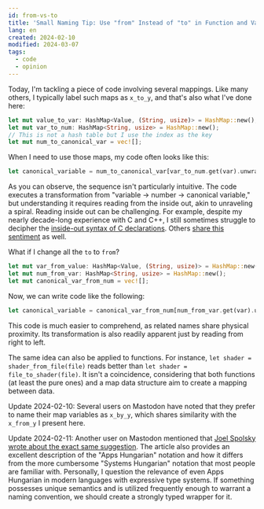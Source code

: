 ```yaml
---
id: from-vs-to
title: 'Small Naming Tip: Use "from" Instead of "to" in Function and Variable Names'
lang: en
created: 2024-02-10
modified: 2024-03-07
tags:
  - code
  - opinion
---
```


Today, I'm tackling a piece of code involving several mappings. Like many others, I typically label such maps as `x_to_y`, and that's also what I've done here:

```rust
let mut value_to_var: HashMap<Value, (String, usize)> = HashMap::new();
let mut var_to_num: HashMap<String, usize> = HashMap::new();
// This is not a hash table but I use the index as the key
let mut num_to_canonical_var = vec![];
```

When I need to use those maps, my code often looks like this:

```rust
let canonical_variable = num_to_canonical_var[var_to_num.get(var).unwrap()];
```

As you can observe, the sequence isn't particularly intuitive. The code executes a transformation from "variable -> number -> canonical variable," but understanding it requires reading from the inside out, akin to unraveling a spiral.
Reading inside out can be challenging. For example, despite my nearly decade-long experience with C and C++, I still sometimes struggle to decipher the [inside-out syntax of C declarations](https://c-faq.com/decl/spiral.anderson.html). Others [share this sentiment](https://fuckingfunctionpointers.com/) as well.

What if I change all the `to` to `from`?

```rust
let mut var_from_value: HashMap<Value, (String, usize)> = HashMap::new();
let mut num_from_var: HashMap<String, usize> = HashMap::new();
let mut canonical_var_from_num = vec![];
```

Now, we can write code like the following:

```rust
let canonical_variable = canonical_var_from_num[num_from_var.get(var).unwrap()];
```

This code is much easier to comprehend, as related names share physical proximity. Its transformation is also readily apparent just by reading from right to left.

The same idea can also be applied to functions. For instance, `let shader = shader_from_file(file)` reads better than `let shader = file_to_shader(file)`. It isn't a coincidence, considering that both functions (at least the pure ones) and a map data structure aim to create a mapping between data.

Update 2024-02-10: Several users on Mastodon have noted that they prefer to name their map variables as `x_by_y`, which shares similarity with the `x_from_y` I present here.

Update 2024-02-11: Another user on Mastodon mentioned that [Joel Spolsky wrote about the exact same suggestion](https://www.joelonsoftware.com/2005/05/11/making-wrong-code-look-wrong/). The article also provides an excellent description of the "Apps Hungarian" notation and how it differs from the more cumbersome "Systems Hungarian" notation that most people are familiar with. Personally, I question the relevance of even Apps Hungarian in modern languages with expressive type systems. If something possesses unique semantics and is utilized frequently enough to warrant a naming convention, we should create a strongly typed wrapper for it.
